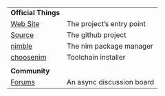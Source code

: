 |     |     |
| --- | --- |
| **Official Things** |     |
| [Web Site](https://nim-lang.org) | The project’s entry point |
| [Source](https://github.com/nim-lang/nim) | The github project |
| [nimble](https://github.com/nim-lang/nimble) | The nim package manager |
| [choosenim](https://github.com/dom96/choosenim) | Toolchain installer |
|     |     |
| **Community** |     |
| [Forums](https://forum.nim-lang.org) | An async discussion board |